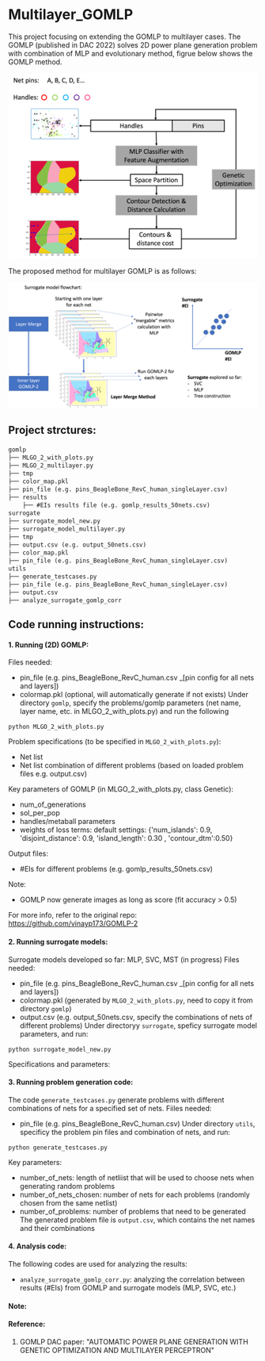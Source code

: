 # Multilayer_GOMLP

This project focusing on extending the GOMLP to multilayer cases. The GOMLP (published in DAC 2022) solves 2D power plane generation problem with combination of MLP and evolutionary method, figrue below shows the GOMLP method. 

<p align="center">
<img src="Fig/GOMLP_flow.png" alt="drawing" width="550">
</p>


The proposed method for multilayer GOMLP is as follows:

<p align="center">
<img src="Fig/MultiGOMLP.png" alt="drawing" width="800">
</p>


## Project strctures: 
```
gomlp
├── MLGO_2_with_plots.py
├── MLGO_2_multilayer.py
├── tmp
├── color_map.pkl
├── pin_file (e.g. pins_BeagleBone_RevC_human_singleLayer.csv) 
├── results
    ├── #EIs results file (e.g. gomlp_results_50nets.csv)
surrogate
├── surrogate_model_new.py
├── surrogate_model_multilayer.py
├── tmp
├── output.csv (e.g. output_50nets.csv)
├── color_map.pkl
├── pin_file (e.g. pins_BeagleBone_RevC_human_singleLayer.csv) 
utils
├── generate_testcases.py
├── pin_file (e.g. pins_BeagleBone_RevC_human_singleLayer.csv) 
├── output.csv
├── analyze_surrogate_gomlp_corr
```

## Code running instructions: 
#### 1. Running (2D) GOMLP: 
Files needed:
  - pin_file (e.g. pins_BeagleBone_RevC_human.csv _[pin config for all nets and layers])
  - colormap.pkl (optional, will automatically generate if not exists)
Under directory ```gomlp```, specify the problems/gomlp parameters (net name, layer name, etc. in MLGO_2_with_plots.py) and run the following 
```
python MLGO_2_with_plots.py 
```
Problem specifications (to be specified in ```MLGO_2_with_plots.py```): 
- Net list 
- Net list combination of different problems (based on loaded problem files e.g. output.csv) 

Key parameters of GOMLP (in MLGO_2_with_plots.py, class Genetic):
- num_of_generations
- sol_per_pop
- handles/metaball parameters
- weights of loss terms: default settings: {'num_islands': 0.9, 'disjoint_distance': 0.9, 'island_length': 0.30 , 'contour_dtm':0.50}

Output files:
- #EIs for different problems (e.g. gomlp_results_50nets.csv)

Note: 
- GOMLP now generate images as long as score (fit accuracy > 0.5)

For more info, refer to the original repo: https://github.com/vinayp173/GOMLP-2

#### 2. Running surrogate models: 
Surrogate models developed so far: MLP, SVC, MST (in progress)
Files needed:
  - pin_file (e.g. pins_BeagleBone_RevC_human.csv _[pin config for all nets and layers])
  - colormap.pkl (generated by ```MLGO_2_with_plots.py```, need to copy it from directory ```gomlp```)
  - output.csv (e.g. output_50nets.csv, specify the combinations of nets of different problems)
Under directoryy ```surrogate```, speficy surrogate model parameters, and run:
```
python surrogate_model_new.py
```
Specifications and parameters:

#### 3. Running problem generation code: 
The code ```generate_testcases.py``` generate problems with different combinations of nets for a specified set of nets. 
Fiiles needed: 
  - pin_file (e.g. pins_BeagleBone_RevC_human.csv)
Under directory ```utils```, specificy the problem pin files and combination of nets, and run:
 ```
 python generate_testcases.py
 ```
 Key parameters: 
 - number_of_nets: length of netliist that will be used to choose nets when generating random problems
 - number_of_nets_chosen: number of nets for each problems (randomly chosen from the same netlist)
 - number_of_problems: number of problems that need to be generated
The generated problem file is ```output.csv```, which contains the net names and their combinations

#### 4. Analysis code:
The following codes are used for analyzing the results:
- ```analyze_surrogate_gomlp_corr.py```: analyzing the correlation between results (#EIs) from GOMLP and surrogate models (MLP, SVC, etc.)


#### Note:


#### Reference: 
1. GOMLP DAC paper: "AUTOMATIC POWER PLANE GENERATION WITH GENETIC OPTIMIZATION AND MULTILAYER PERCEPTRON"
